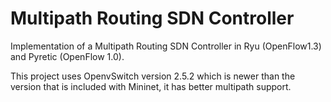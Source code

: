 # Multipath Routing SDN Controller

Implementation of a Multipath Routing SDN Controller in Ryu (OpenFlow1.3) and Pyretic (OpenFlow 1.0).

This project uses OpenvSwitch version 2.5.2 which is newer than the version that is included with Mininet, it has better multipath support.
